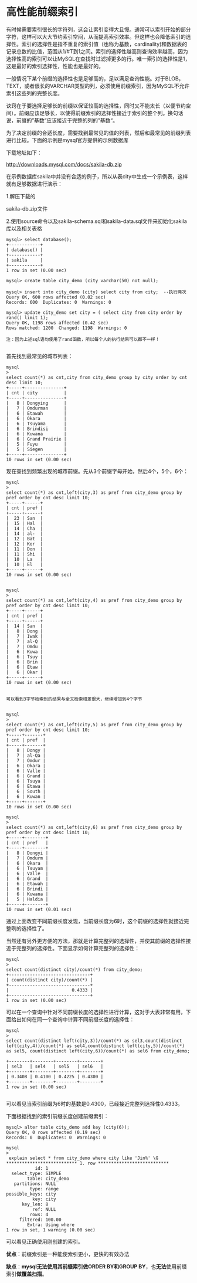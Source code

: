 # **高性能前缀索引**



有时候需要索引很长的字符列，这会让索引变得大且慢。通常可以索引开始的部分字符，这样可以大大节约索引空间，从而提高索引效率。但这样也会降低索引的选择性。索引的选择性是指不重复的索引值（也称为基数，cardinality\)和数据表的记录总数的比值，范围从1/\#T到1之间。索引的选择性越高则查询效率越高，因为选择性高的索引可以让MySQL在查找时过滤掉更多的行。唯一索引的选择性是1，这是最好的索引选择性，性能也是最好的。

一般情况下某个前缀的选择性也是足够高的，足以满足查询性能。对于BLOB，TEXT，或者很长的VARCHAR类型的列，必须使用前缀索引，因为MySQL不允许索引这些列的完整长度。

诀窍在于要选择足够长的前缀以保证较高的选择性，同时又不能太长（以便节约空间）。前缀应该足够长，以使得前缀索引的选择性接近于索引的整个列。换句话说，前缀的”基数“应该接近于完整的列的”基数“。

为了决定前缀的合适长度，需要找到最常见的值的列表，然后和最常见的前缀列表进行比较。下面的示例是mysql官方提供的示例数据库

下载地址如下：

http://downloads.mysql.com/docs/sakila-db.zip

在示例数据库sakila中并没有合适的例子，所以从表city中生成一个示例表，这样就有足够数据进行演示：

1.解压下载的

sakila-db.zip文件

2.使用source命令以及sakila-schema.sql和sakila-data.sql文件来初始化sakila库以及相关表格



```
mysql> select database();                                                           
+------------+
| database() |
+------------+
| sakila     |
+------------+
1 row in set (0.00 sec)

mysql> create table city_demo (city varchar(50) not null);                          

mysql> insert into city_demo (city) select city from city;  --执行两次
Query OK, 600 rows affected (0.02 sec)
Records: 600  Duplicates: 0  Warnings: 0
                   
mysql> update city_demo set city = ( select city from city order by rand() limit 1);
Query OK, 1198 rows affected (0.42 sec)
Rows matched: 1200  Changed: 1198  Warnings: 0

注：因为上述sql语句使用了rand函数，所以每个人的执行结果可以都不一样！


```

首先找到最常见的城市列表：

```
mysql
>
select count(*) as cnt,city from city_demo group by city order by cnt desc limit 10;
+-----+---------------+
| cnt | city          |
+-----+---------------+
|   8 | Dongying      |
|   7 | Omdurman      |
|   6 | Etawah        |
|   6 | Okara         |
|   6 | Tsuyama       |
|   6 | Brindisi      |
|   6 | Kuwana        |
|   6 | Grand Prairie |
|   5 | Fuyu          |
|   5 | Siegen        |
+-----+---------------+
10 rows in set (0.00 sec)
```

现在查找到频繁出现的城市前缀。先从3个前缀字母开始，然后4个，5个，6个：

```
mysql
>
select count(*) as cnt,left(city,3) as pref from city_demo group by pref order by cnt desc limit 10;
+-----+------+
| cnt | pref |
+-----+------+
|  23 | San  |
|  15 | Hal  |
|  14 | Cha  |
|  14 | al-  |
|  12 | Bat  |
|  12 | Kor  |
|  11 | Don  |
|  11 | Shi  |
|  10 | La   |
|  10 | El   |
+-----+------+
10 rows in set (0.00 sec)
```

```

mysql
>
select count(*) as cnt,left(city,4) as pref from city_demo group by pref order by cnt desc limit 10;
+-----+------+
| cnt | pref |
+-----+------+
|  14 | San  |
|   8 | Dong |
|   7 | Iwak |
|   7 | al-Q |
|   7 | Omdu |
|   6 | Kuwa |
|   6 | Tsuy |
|   6 | Brin |
|   6 | Etaw |
|   6 | Okar |
+-----+------+
10 rows in set (0.00 sec)


可以看到3字节检索到的结果与全文检索相差很大，继续增加到4个字节


mysql
>
select count(*) as cnt,left(city,5) as pref from city_demo group by pref order by cnt desc limit 10;
+-----+-------+
| cnt | pref  |
+-----+-------+
|   8 | Dongy |
|   7 | al-Qa |
|   7 | Omdur |
|   6 | Okara |
|   6 | Valle |
|   6 | Grand |
|   6 | Tsuya |
|   6 | Etawa |
|   6 | South |
|   6 | Kuwan |
+-----+-------+
10 rows in set (0.00 sec)
```



```
mysql
>
select count(*) as cnt,left(city,6) as pref from city_demo group by pref order by cnt desc limit 10;
+-----+--------+
| cnt | pref   |
+-----+--------+
|   8 | Dongyi |
|   7 | Omdurm |
|   6 | Okara  |
|   6 | Tsuyam |
|   6 | Valle  |
|   6 | Grand  |
|   6 | Etawah |
|   6 | Brindi |
|   6 | Kuwana |
|   5 | Haldia |
+-----+--------+
10 rows in set (0.01 sec)
```

通过上面改变不同前缀长度发现，当前缀长度为6时，这个前缀的选择性就接近完整咧的选择性了。

当然还有另外更方便的方法，那就是计算完整列的选择性，并使其前缀的选择性接近于完整列的选择性。下面显示如何计算完整列的选择性：

```
mysql
>
select count(distinct city)/count(*) from city_demo;
+-------------------------------+
| count(distinct city)/count(*) |
+-------------------------------+
|                        0.4333 |
+-------------------------------+
1 row in set (0.00 sec)
```

  


可以在一个查询中针对不同前缀长度的选择性进行计算，这对于大表非常有用，下面给出如何在同一个查询中计算不同前缀长度的选择性：

```
mysql
>
select count(distinct left(city,3))/count(*) as sel3,count(distinct left(city,4))/count(*) as sel4,count(distinct left(city,5))/count(*) as sel5, count(distinct left(city,6))/count(*) as sel6 from city_demo;  
+--------+--------+--------+--------+
| sel3   | sel4   | sel5   | sel6   |
+--------+--------+--------+--------+
| 0.3408 | 0.4100 | 0.4225 | 0.4300 |
+--------+--------+--------+--------+
1 row in set (0.00 sec)
```

```

```

可以看见当索引前缀为6时的基数是0.4300，已经接近完整列选择性0.4333。

下面根据找到的索引前缀长度创建前缀索引：

```
mysql> alter table city_demo add key (city(6));
Query OK, 0 rows affected (0.19 sec)
Records: 0  Duplicates: 0  Warnings: 0
```

```
mysql
>
 explain select * from city_demo where city like 'Jin%' \G
*************************** 1. row ***************************
           id: 1
  select_type: SIMPLE
        table: city_demo
   partitions: NULL
         type: range
possible_keys: city
          key: city
      key_len: 8
          ref: NULL
         rows: 4
     filtered: 100.00
        Extra: Using where
1 row in set, 1 warning (0.00 sec)
```

可以看见正确使用刚创建的索引。

**优点**：前缀索引是一种能使索引更小，更快的有效办法

**缺点**：**mysql无法使用其前缀索引做ORDER BY和GROUP BY**，也**无法**使用前缀索引**做覆盖扫描**。

